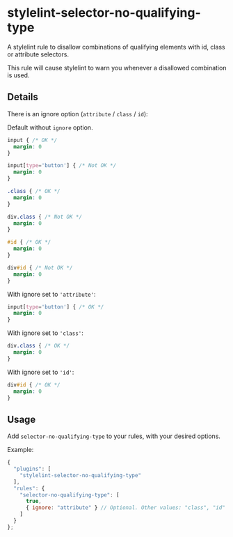 # stylelint-selector-no-qualifying-type

A stylelint rule to disallow combinations of qualifying elements with id, class or attribute selectors.

This rule will cause stylelint to warn you whenever a disallowed combination is used.

## Details

There is an ignore option (`attribute` / `class` / `id`):

Default without `ignore` option.

```css
input { /* OK */
  margin: 0
}

input[type='button'] { /* Not OK */
  margin: 0
}
```

```css
.class { /* OK */
  margin: 0
}

div.class { /* Not OK */
  margin: 0
}
```

```css
#id { /* OK */
  margin: 0
}

div#id { /* Not OK */
  margin: 0
}
```

With ignore set to `'attribute'`:

```css
input[type='button'] { /* OK */
  margin: 0
}
```

With ignore set to `'class'`:

```css
div.class { /* OK */
  margin: 0
}
```

With ignore set to `'id'`:

```css
div#id { /* OK */
  margin: 0
}
```

## Usage

Add `selector-no-qualifying-type` to your rules, with your desired options.

Example:

```js
{
  "plugins": [
    "stylelint-selector-no-qualifying-type"
  ],
  "rules": {
    "selector-no-qualifying-type": [
      true,
      { ignore: "attribute" } // Optional. Other values: "class", "id"
    ]
  }
};
```
